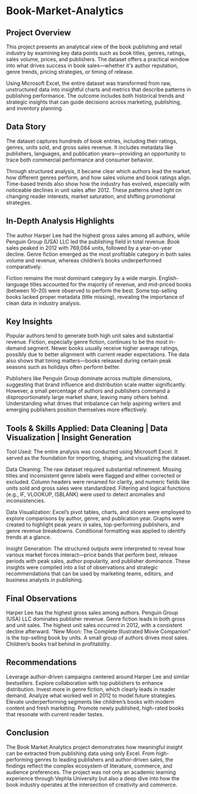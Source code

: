 # Book-Market-Analytics

## Project Overview
This project presents an analytical view of the book publishing and retail industry by examining key data points such as book titles, genres, ratings, sales volume, prices, and publishers. The dataset offers a practical window into what drives success in book sales—whether it's author reputation, genre trends, pricing strategies, or timing of release.

Using Microsoft Excel, the entire dataset was transformed from raw, unstructured data into insightful charts and metrics that describe patterns in publishing performance. The outcome includes both historical trends and strategic insights that can guide decisions across marketing, publishing, and inventory planning.

## Data Story
The dataset captures hundreds of book entries, including their ratings, genres, units sold, and gross sales revenue. It includes metadata like publishers, languages, and publication years—providing an opportunity to trace both commercial performance and consumer behavior.

Through structured analysis, it became clear which authors lead the market, how different genres perform, and how sales volume and book ratings align. Time-based trends also show how the industry has evolved, especially with noticeable declines in unit sales after 2012. These patterns shed light on changing reader interests, market saturation, and shifting promotional strategies.

## In-Depth Analysis Highlights
The author Harper Lee had the highest gross sales among all authors, while Penguin Group (USA) LLC led the publishing field in total revenue. Book sales peaked in 2012 with 769,084 units, followed by a year-on-year decline. Genre fiction emerged as the most profitable category in both sales volume and revenue, whereas children’s books underperformed comparatively.

Fiction remains the most dominant category by a wide margin. English-language titles accounted for the majority of revenue, and mid-priced books (between $10–$20) were observed to perform the best. Some top-selling books lacked proper metadata (title missing), revealing the importance of clean data in industry analysis.

## Key Insights
Popular authors tend to generate both high unit sales and substantial revenue. Fiction, especially genre fiction, continues to be the most in-demand segment. Newer books usually receive higher average ratings, possibly due to better alignment with current reader expectations. The data also shows that timing matters—books released during certain peak seasons such as holidays often perform better.

Publishers like Penguin Group dominate across multiple dimensions, suggesting that brand influence and distribution scale matter significantly. However, a small percentage of authors and publishers command a disproportionately large market share, leaving many others behind. Understanding what drives that imbalance can help aspiring writers and emerging publishers position themselves more effectively.

## Tools & Skills Applied: Data Cleaning | Data Visualization | Insight Generation
Tool Used:
The entire analysis was conducted using Microsoft Excel. It served as the foundation for importing, shaping, and visualizing the dataset.

Data Cleaning:
The raw dataset required substantial refinement. Missing titles and inconsistent genre labels were flagged and either corrected or excluded. Column headers were renamed for clarity, and numeric fields like units sold and gross sales were standardized. Filtering and logical functions (e.g., IF, VLOOKUP, ISBLANK) were used to detect anomalies and inconsistencies.

Data Visualization:
Excel’s pivot tables, charts, and slicers were employed to explore comparisons by author, genre, and publication year. Graphs were created to highlight peak years in sales, top-performing publishers, and genre revenue breakdowns. Conditional formatting was applied to identify trends at a glance.

Insight Generation:
The structured outputs were interpreted to reveal how various market forces interact—price bands that perform best, release periods with peak sales, author popularity, and publisher dominance. These insights were compiled into a list of observations and strategic recommendations that can be used by marketing teams, editors, and business analysts in publishing.

## Final Observations
Harper Lee has the highest gross sales among authors. Penguin Group (USA) LLC dominates publisher revenue. Genre fiction leads in both gross and unit sales. The highest unit sales occurred in 2012, with a consistent decline afterward. "New Moon: The Complete Illustrated Movie Companion" is the top-selling book by units. A small group of authors drives most sales. Children’s books trail behind in profitability.

## Recommendations
Leverage author-driven campaigns centered around Harper Lee and similar bestsellers. Explore collaboration with top publishers to enhance distribution. Invest more in genre fiction, which clearly leads in reader demand. Analyze what worked well in 2012 to model future strategies. Elevate underperforming segments like children’s books with modern content and fresh marketing. Promote newly published, high-rated books that resonate with current reader tastes.

## Conclusion
The Book Market Analytics project demonstrates how meaningful insight can be extracted from publishing data using only Excel. From high-performing genres to leading publishers and author-driven sales, the findings reflect the complex ecosystem of literature, commerce, and audience preferences. The project was not only an academic learning experience through Vephla University but also a deep dive into how the book industry operates at the intersection of creativity and commerce.
